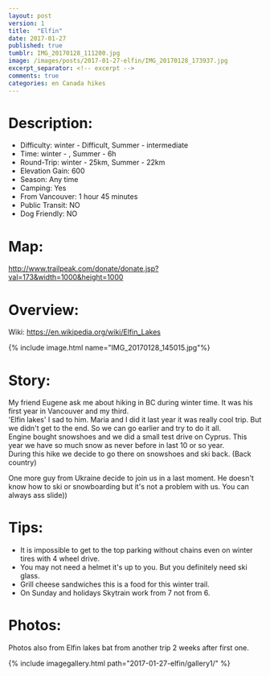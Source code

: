 ```yaml
---
layout: post
version: 1
title:  "Elfin"
date: 2017-01-27
published: true
tumblr: IMG_20170128_111200.jpg
image: /images/posts/2017-01-27-elfin/IMG_20170128_173937.jpg
excerpt_separator: <!-- excerpt -->
comments: true
categories: en Canada hikes
---
```


# Description:
* Difficulty: winter - Difficult, Summer - intermediate
* Time: winter - , Summer - 6h  
* Round-Trip: winter - 25km, Summer - 22km
* Elevation Gain: 600
* Season: Any time
* Camping: Yes
* From Vancouver: 1 hour 45 minutes
* Public Transit: NO
* Dog Friendly: NO

<!-- excerpt -->

# Map:
http://www.trailpeak.com/donate/donate.jsp?val=173&width=1000&height=1000

# Overview:
Wiki: https://en.wikipedia.org/wiki/Elfin_Lakes

{% include image.html name="IMG_20170128_145015.jpg"%}

# Story:
My friend Eugene ask me about hiking in BC during winter time.  It was his first year in Vancouver and my third.  
'Elfin lakes' I sad to him.  Maria and I did it last year it was really cool trip.  But we didn't get to the end.  So we can go earlier and try to do it all.  
Engine bought snowshoes and we did a small test drive on Cyprus.  This year we have so much snow as never before in last 10 or so year.  
During this hike we decide to go  there on snowshoes and ski back.  (Back country)

One more guy from Ukraine decide to join us in a last moment.  He doesn't know how to ski or snowboarding but it's not a problem with us. You can always ass slide))

# Tips:
- It is impossible to get to the top parking without chains even on winter tires with 4 wheel drive.
- You may not need a helmet it's up to you.  But you definitely need ski glass.
- Grill cheese sandwiches this is a food for this winter trail.  
- On Sunday and holidays Skytrain work from 7 not from 6.

# Photos:
Photos also from Elfin lakes bat from another trip 2 weeks after first one.

{% include imagegallery.html path="2017-01-27-elfin/gallery1/" %}
